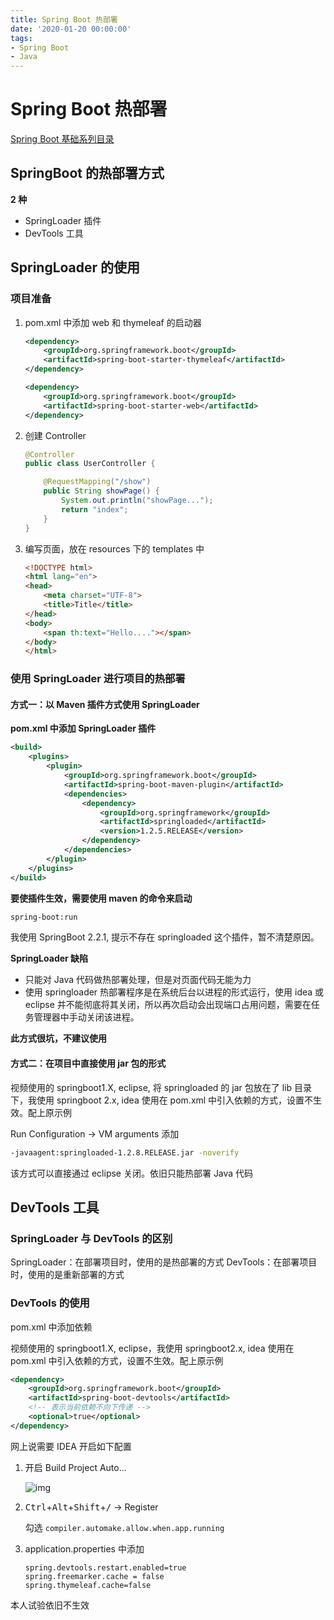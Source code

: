 ```yaml
---
title: Spring Boot 热部署
date: '2020-01-20 00:00:00'
tags:
- Spring Boot
- Java
---
```


# Spring Boot 热部署

[Spring Boot 基础系列目录](spring-boot-table.md)

## SpringBoot 的热部署方式

**2 种**

- SpringLoader 插件
- DevTools 工具

## SpringLoader 的使用

### 项目准备

1. pom.xml 中添加 web 和 thymeleaf 的启动器

   ```xml
   <dependency>
       <groupId>org.springframework.boot</groupId>
       <artifactId>spring-boot-starter-thymeleaf</artifactId>
   </dependency>
   
   <dependency>
       <groupId>org.springframework.boot</groupId>
       <artifactId>spring-boot-starter-web</artifactId>
   </dependency>
   ```

2. 创建 Controller

   ```java
   @Controller
   public class UserController {
   
       @RequestMapping("/show")
       public String showPage() {
           System.out.println("showPage...");
           return "index";
       }
   }
   ```

3. 编写页面，放在 resources 下的 templates 中

   ```html
   <!DOCTYPE html>
   <html lang="en">
   <head>
       <meta charset="UTF-8">
       <title>Title</title>
   </head>
   <body>
       <span th:text="Hello...."></span>
   </body>
   </html>
   ```

### 使用 SpringLoader 进行项目的热部署

#### 方式一：以 Maven 插件方式使用 SpringLoader

**pom.xml 中添加 SpringLoader 插件**

```xml
<build>
    <plugins>
        <plugin>
            <groupId>org.springframework.boot</groupId>
            <artifactId>spring-boot-maven-plugin</artifactId>
            <dependencies>
                <dependency>
                    <groupId>org.springframework</groupId>
                    <artifactId>springloaded</artifactId>
                    <version>1.2.5.RELEASE</version>
                </dependency>
            </dependencies>
        </plugin>
    </plugins>
</build>
```

**要使插件生效，需要使用 maven 的命令来启动**

```bash
spring-boot:run
```

我使用 SpringBoot 2.2.1, 提示不存在 springloaded 这个插件，暂不清楚原因。

**SpringLoader 缺陷**

- 只能对 Java 代码做热部署处理，但是对页面代码无能为力
- 使用 springloader 热部署程序是在系统后台以进程的形式运行，使用 idea 或 eclipse 并不能彻底将其关闭，所以再次启动会出现端口占用问题，需要在任务管理器中手动关闭该进程。

**此方式很坑，不建议使用**

#### 方式二：在项目中直接使用 jar 包的形式

视频使用的 springboot1.X, eclipse, 将 springloaded 的 jar 包放在了 lib 目录下，我使用 springboot 2.x, idea 使用在 pom.xml 中引入依赖的方式，设置不生效。配上原示例

Run Configuration → VM arguments 添加

```bash
-javaagent:springloaded-1.2.8.RELEASE.jar -noverify
```

该方式可以直接通过 eclipse 关闭。依旧只能热部署 Java 代码

## DevTools 工具

### SpringLoader 与 DevTools 的区别

SpringLoader：在部署项目时，使用的是热部署的方式 DevTools：在部署项目时，使用的是重新部署的方式

### DevTools 的使用

pom.xml 中添加依赖

视频使用的 springboot1.X, eclipse，我使用 springboot2.x, idea 使用在 pom.xml 中引入依赖的方式，设置不生效。配上原示例

```xml
<dependency>
    <groupId>org.springframework.boot</groupId>
    <artifactId>spring-boot-devtools</artifactId>
    <!-- 表示当前依赖不向下传递 -->
    <optional>true</optional>
</dependency>
```

网上说需要 IDEA 开启如下配置

1. 开启 Build Project Auto...

   ![img](https://gitee.com/swang-harbin/pic-bed/raw/master/images/2021/20210222135815.png)

2. <kbd>Ctrl</kbd>+<kbd>Alt</kbd>+<kbd>Shift</kbd>+<kbd>/</kbd> → Register

   勾选 `compiler.automake.allow.when.app.running`

3. application.properties 中添加

   ```properties
   spring.devtools.restart.enabled=true
   spring.freemarker.cache = false
   spring.thymeleaf.cache=false
   ```

本人试验依旧不生效

